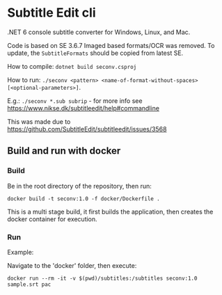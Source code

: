 # Subtitle Edit cli 

.NET 6 console subtitle converter for Windows, Linux, and Mac.

Code is based on SE 3.6.7
Imaged based formats/OCR was removed.
To update, the `SubtitleFormats` should be copied from latest SE.

How to compile: `dotnet build seconv.csproj`

How to run: `./seconv <pattern> <name-of-format-without-spaces> [<optional-parameters>]`.

E.g.: `./seconv *.sub subrip` - for more info see https://www.nikse.dk/subtitleedit/help#commandline

This was made due to https://github.com/SubtitleEdit/subtitleedit/issues/3568


## Build and run with docker

### Build

Be in the root directory of the repository, then run:    
```
docker build -t seconv:1.0 -f docker/Dockerfile .
```

This is a multi stage build, it first builds the application, then creates the docker container for execution. 

### Run

Example:

Navigate to the 'docker' folder, then execute:   
```
docker run --rm -it -v $(pwd)/subtitles:/subtitles seconv:1.0  sample.srt pac
```

